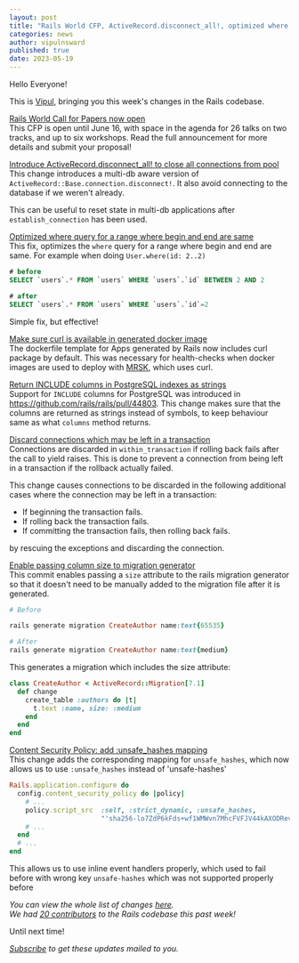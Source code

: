 ```yaml
---
layout: post
title: "Rails World CFP, ActiveRecord.disconnect_all!, optimized where query and more!"
categories: news
author: vipulnsward
published: true
date: 2023-05-19
---
```


Hello Everyone! 

This is [Vipul](https://twitter.com/vipulnsward), bringing you this week's changes in the Rails codebase.

[Rails World Call for Papers now open](https://rubyonrails.org/2023/5/9/rails-world-call-for-papers-now-open)  
This CFP is open until June 16, with space in the agenda for 26 talks on two tracks, and up to six workshops. Read the full announcement for more details and submit your proposal!

[Introduce ActiveRecord.disconnect_all! to close all connections from pool](https://github.com/rails/rails/pull/48220)  
This change introduces a multi-db aware version of `ActiveRecord::Base.connection.disconnect!`. It also avoid connecting to the database if we weren't already.

This can be useful to reset state in multi-db applications after `establish_connection` has been used.

[Optimized where query for a range where begin and end are same](https://github.com/rails/rails/pull/48235)  
This fix, optimizes the `where` query for a range where begin and end are same. For example when doing `User.where(id: 2..2)`

```sql 
# before
SELECT `users`.* FROM `users` WHERE `users`.`id` BETWEEN 2 AND 2

# after
SELECT `users`.* FROM `users` WHERE `users`.`id`=2
```

Simple fix, but effective!

[Make sure curl is available in generated docker image](https://github.com/rails/rails/pull/48182)  
The dockerfile template for Apps generated by Rails now includes curl package by default. This was necessary for health-checks when docker images are used to deploy with [MRSK](https://github.com/mrsked/mrsk), which uses curl. 

[Return INCLUDE columns in PostgreSQL indexes as strings](https://github.com/rails/rails/pull/48037)  
Support for `INCLUDE` columns for PostgreSQL was introduced in https://github.com/rails/rails/pull/44803. 
This change makes sure that the columns are returned as strings instead of symbols, to keep behaviour same as what `columns`  method returns.

[Discard connections which may be left in a transaction](https://github.com/rails/rails/pull/48200)  
Connections are discarded in `within_transaction` if rolling back fails after the call to yield raises. 
This is done to prevent a connection from being left in a transaction if the rollback actually failed.

This change causes connections to be discarded in the following additional cases where the connection may be left in a transaction:

- If beginning the transaction fails.
- If rolling back the transaction fails.
- If committing the transaction fails, then rolling back fails.

by rescuing the exceptions and discarding the connection.

[Enable passing column size to migration generator ](https://github.com/rails/rails/pull/48210)  
This commit enables passing a `size` attribute to the rails migration generator so that it doesn't need to be manually added to the migration file after it is generated.

```ruby
# Before

rails generate migration CreateAuthor name:text{65535}

# After
rails generate migration CreateAuthor name:text{medium}
```

This generates a migration which includes the size attribute:

```ruby
class CreateAuthor < ActiveRecord::Migration[7.1]
  def change
    create_table :authors do |t|
      t.text :name, size: :medium
    end
  end
end
```

[Content Security Policy: add :unsafe_hashes mapping](https://github.com/rails/rails/pull/48212)  
This change adds the corresponding mapping for `unsafe_hashes`, which now allows us to use `:unsafe_hashes` instead of 'unsafe-hashes'

```ruby
Rails.application.configure do
  config.content_security_policy do |policy|
    # ...
    policy.script_src  :self, :strict_dynamic, :unsafe_hashes,
                       "'sha256-lo7ZdP6kFds+wf1WMWvn7MhcFVFJV44kAXODRevzRZ8='" # javascript:false
    # ...
  end
  # ...
end
```

This allows us to use inline  event handlers properly, which used to fail before with wrong key `unsafe-hashes` which was not supported properly before


_You can view the whole list of changes [here](https://github.com/rails/rails/compare/@%7B2023-05-05%7D...main@%7B2023-05-12%7D)._  
_We had [20 contributors](https://contributors.rubyonrails.org/contributors/in-time-window/20230512-20230519) to the Rails codebase this past week!_

Until next time!  

_[Subscribe](https://world.hey.com/this.week.in.rails) to get these updates mailed to you._
